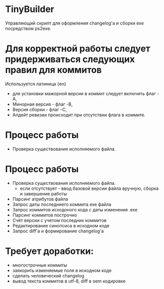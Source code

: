 # TinyBuilder
Управляющий скрипт для оформления changelog'a и сборки exe посредством ps2exe.
# Для корректной работы следует придерживаться следующих правил для коммитов
Используется латиница {en}
  * для установки мажорной версии в коммит следует включить флаг -A,
  * Минорная версия - флаг -B,
  * Версия сборки - флаг -C,
  * Апдейт ревизии происходит при отсутствии флага в коммите.
# Процесс работы
  * Проверка существования исполняемого файла.
# Процесс работы
 * Проверка существования исполняемого файла.
     * если отсутствует - ввод базовой версии файла вручную, сборка и завершение работы
  * Парсинг атрибутов файла
  * Запрос даты последниего коммита exe файла
  * Запрос коммитов исходоного кода с даты изменения .exe
  * Парсинг коммитов построчно
  * Счёт версии с учетом последних коммитов
  * Редактирование синопсиса в исходном коде
  * Запрос diff'a и формирование changelog'a
# Требует доработки:
  * многострочные коммиты
  * заякорить изменяемые поля в искодном коде
  * сделать человеческий changelog
  * вывод текста коммитов в utf-8, diff в oem кодировке
